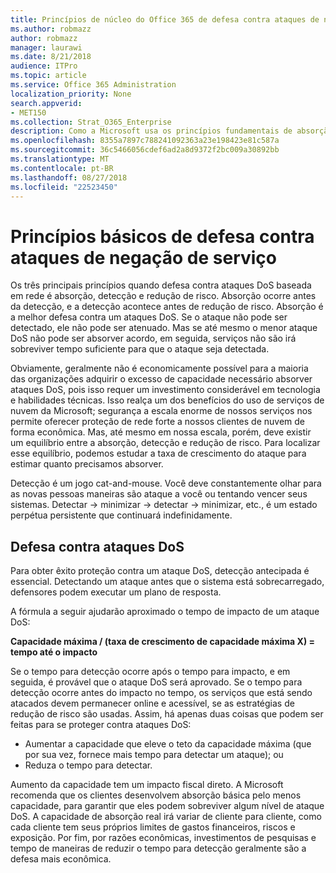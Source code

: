```yaml
---
title: Princípios de núcleo do Office 365 de defesa contra ataques de negação de serviço
ms.author: robmazz
author: robmazz
manager: laurawi
ms.date: 8/21/2018
audience: ITPro
ms.topic: article
ms.service: Office 365 Administration
localization_priority: None
search.appverid:
- MET150
ms.collection: Strat_O365_Enterprise
description: Como a Microsoft usa os princípios fundamentais de absorção, detecção e redução de risco em sua defesa contra ataques (dos negação) de negação de serviço.
ms.openlocfilehash: 8355a7897c788241092363a23e198423e81c587a
ms.sourcegitcommit: 36c5466056cdef6ad2a8d9372f2bc009a30892bb
ms.translationtype: MT
ms.contentlocale: pt-BR
ms.lasthandoff: 08/27/2018
ms.locfileid: "22523450"
---
```

# <a name="core-principles-of-defense-against-denial-of-service-attacks"></a>Princípios básicos de defesa contra ataques de negação de serviço
Os três principais princípios quando defesa contra ataques DoS baseada em rede é absorção, detecção e redução de risco. Absorção ocorre antes da detecção, e a detecção acontece antes de redução de risco. Absorção é a melhor defesa contra um ataques DoS. Se o ataque não pode ser detectado, ele não pode ser atenuado. Mas se até mesmo o menor ataque DoS não pode ser absorver acordo, em seguida, serviços não são irá sobreviver tempo suficiente para que o ataque seja detectada.

Obviamente, geralmente não é economicamente possível para a maioria das organizações adquirir o excesso de capacidade necessário absorver ataques DoS, pois isso requer um investimento considerável em tecnologia e habilidades técnicas. Isso realça um dos benefícios do uso de serviços de nuvem da Microsoft; segurança a escala enorme de nossos serviços nos permite oferecer proteção de rede forte a nossos clientes de nuvem de forma econômica. Mas, até mesmo em nossa escala, porém, deve existir um equilíbrio entre a absorção, detecção e redução de risco. Para localizar esse equilíbrio, podemos estudar a taxa de crescimento do ataque para estimar quanto precisamos absorver.

Detecção é um jogo cat-and-mouse. Você deve constantemente olhar para as novas pessoas maneiras são ataque a você ou tentando vencer seus sistemas. Detectar -> minimizar -> detectar -> minimizar, etc., é um estado perpétua persistente que continuará indefinidamente.

## <a name="defending-against-dos-attacks"></a>Defesa contra ataques DoS
Para obter êxito proteção contra um ataque DoS, detecção antecipada é essencial. Detectando um ataque antes que o sistema está sobrecarregado, defensores podem executar um plano de resposta.

A fórmula a seguir ajudarão aproximado o tempo de impacto de um ataque DoS:

   **Capacidade máxima / (taxa de crescimento de capacidade máxima X) = tempo até o impacto**

Se o tempo para detecção ocorre após o tempo para impacto, e em seguida, é provável que o ataque DoS será aprovado. Se o tempo para detecção ocorre antes do impacto no tempo, os serviços que está sendo atacados devem permanecer online e acessível, se as estratégias de redução de risco são usadas. Assim, há apenas duas coisas que podem ser feitas para se proteger contra ataques DoS:
- Aumentar a capacidade que eleve o teto da capacidade máxima (que por sua vez, fornece mais tempo para detectar um ataque); ou
- Reduza o tempo para detectar.

Aumento da capacidade tem um impacto fiscal direto. A Microsoft recomenda que os clientes desenvolvem absorção básica pelo menos capacidade, para garantir que eles podem sobreviver algum nível de ataque DoS. A capacidade de absorção real irá variar de cliente para cliente, como cada cliente tem seus próprios limites de gastos financeiros, riscos e exposição. Por fim, por razões econômicas, investimentos de pesquisas e tempo de maneiras de reduzir o tempo para detecção geralmente são a defesa mais econômica.
